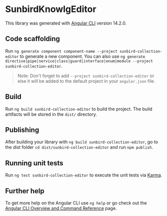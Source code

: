 # SunbirdKnowlgEditor

This library was generated with [Angular CLI](https://github.com/angular/angular-cli) version 14.2.0.

## Code scaffolding

Run `ng generate component component-name --project sunbird-collection-editor` to generate a new component. You can also use `ng generate directive|pipe|service|class|guard|interface|enum|module --project sunbird-collection-editor`.
> Note: Don't forget to add `--project sunbird-collection-editor` or else it will be added to the default project in your `angular.json` file. 

## Build

Run `ng build sunbird-collection-editor` to build the project. The build artifacts will be stored in the `dist/` directory.

## Publishing

After building your library with `ng build sunbird-collection-editor`, go to the dist folder `cd dist/sunbird-collection-editor` and run `npm publish`.

## Running unit tests

Run `ng test sunbird-collection-editor` to execute the unit tests via [Karma](https://karma-runner.github.io).

## Further help

To get more help on the Angular CLI use `ng help` or go check out the [Angular CLI Overview and Command Reference](https://angular.io/cli) page.
